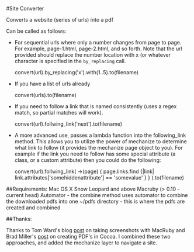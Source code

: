 #Site Converter

Converts a website (series of urls) into a pdf

Can be called as follows:
- For sequential urls where only a number changes from page to page.  For example, page-1.html, page-2.html, and so forth.  Note that the url provided should replace the number location with x (or whatever character is specified in the `by_replacing` call.

    convert(url).by_replacing('x').with(1..5).to(filename)

- If you have a list of urls already 

    convert(urls).to(filename) 

- If you need to follow a link that is named consistently (uses a regex match, so partial matches will work).

    convert(url).follwing_link('next').to(filename)

-  A more advanced use, passes a lambda function into the following_link method.  This allows you to utilize the power of mechanize to determine what link to follow (it provides the mechanize page object to you).  For example if the link you need to follow has some special attribute (a class, or a custom attribute) then you could do the following:

     convert(url).follwing_link(
        ->(page) {
             page.links.find {|link| link.attributes['somehiddenattribute'] == 'somevalue' }
        }
     ).to(filename)

##Requirements:
  Mac OS X Snow Leopard and above 
  Macruby (> 0.10 - current head)
  Automator - the combine method uses automator to combine the downloaded pdfs into one
  ~/pdfs directory - this is where the pdfs are created and combined

##Thanks:

Thanks to Tom Ward's blog [post][screenshots] on taking screenshots with MacRuby and Brad Miller's [post][cocoa_pdfs] on creating PDF's in Cocoa. I combined these two approaches, and added the mechanize layer to navigate a site.

[screenshots]: http://tomafro.net/2009/11/taking-screenshots-of-web-pages-with-macruby
[cocoa_pdfs]: http://cocoadevcentral.com/articles/000074.php
